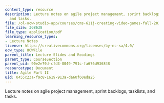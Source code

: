 ```yaml
---
content_type: resource
description: Lecture notes on agile project management, sprint backlogs, tasklists,
  and tasks.
file: /ol-ocw-studio-app/courses/cms-611j-creating-video-games-fall-2014/0455c23af9c81619913ada60f60eda25_MITCMS_611JF14_AgileLec2.pdf
file_size: 368638
file_type: application/pdf
learning_resource_types:
- Lecture Notes
license: https://creativecommons.org/licenses/by-nc-sa/4.0/
ocw_type: OCWFile
parent_title: Lecture Slides and Readings
parent_type: CourseSection
parent_uid: 90e2e70d-cfd3-8049-791c-fa676d936848
resourcetype: Document
title: Agile Part II
uid: 0455c23a-f9c8-1619-913a-da60f60eda25
---
```

Lecture notes on agile project management, sprint backlogs, tasklists, and tasks.